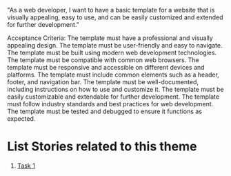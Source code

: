 "As a web developer, I want to have a basic template for a website that is visually appealing, easy to use, and can be easily customized and extended for further development."

Acceptance Criteria:
The template must have a professional and visually appealing design.
The template must be user-friendly and easy to navigate.
The template must be built using modern web development technologies.
The template must be compatible with common web browsers.
The template must be responsive and accessible on different devices and platforms.
The template must include common elements such as a header, footer, and navigation bar.
The template must be well-documented, including instructions on how to use and customize it.
The template must be easily customizable and extendable for further development.
The template must follow industry standards and best practices for web development.
The template must be tested and debugged to ensure it functions as expected.

# List Stories related to this theme
1. [Task 1](tasks/webpageTemplate_task1.md)